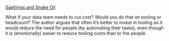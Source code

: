 [SaaVings and Snake Oil](https://davidsj.substack.com/p/saavings-and-snake-oil)

What if your data team needs to cut cost? Would you do that on tooling or headcount? The author argues that often it’s better to invest in tooling as it would reduce the need for people (by automating their tasks), even though it is (emotionally) easier to reduce tooling costs than to fire people.